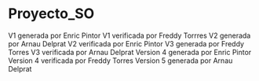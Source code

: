 # Proyecto_SO
V1 generada por Enric Pintor
V1 verificada por Freddy Torrres
V2 generada por Arnau Delprat
V2 verificada por Enric Pintor
V3 generada por Freddy Torres
V3 verificada por Arnau Delprat
Version 4 generada por Enric Pintor
Version 4 verificada por Freddy Torres
Version 5 generada por Arnau Delprat